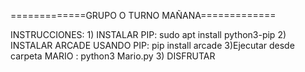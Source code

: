 

=============GRUPO O TURNO MAÑANA=============


INSTRUCCIONES: 
                1) INSTALAR PIP: sudo apt install python3-pip
                2) INSTALAR ARCADE USANDO PIP: pip install arcade 
                3)Ejecutar desde carpeta MARIO : python3 Mario.py
                3) DISFRUTAR